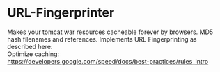 URL-Fingerprinter
=================

Makes your tomcat war resources cacheable forever by browsers. MD5 hash filenames and references.
Implements URL Fingerprinting as described here: <br>
Optimize caching: <br>
https://developers.google.com/speed/docs/best-practices/rules_intro
